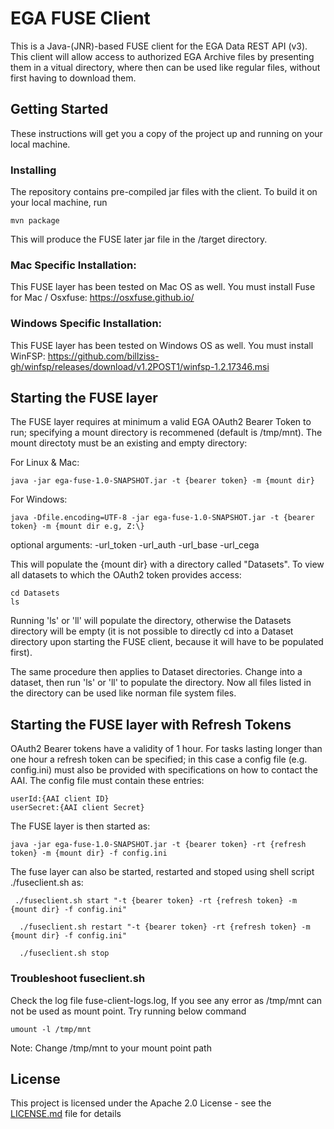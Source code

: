 # EGA FUSE Client

This is a Java-(JNR)-based FUSE client for the EGA Data REST API (v3). This client will allow access to authorized EGA Archive files by presenting them in a vitual directory, where then can be used like regular files, without first having to download them.

## Getting Started

These instructions will get you a copy of the project up and running on your local machine.

### Installing

The repository contains pre-compiled jar files with the client. To build it on your local machine, run

```
mvn package
```

This will produce the FUSE later jar file in the /target directory.

### Mac Specific Installation:

This FUSE layer has been tested on Mac OS as well. You must install Fuse for Mac / Osxfuse: https://osxfuse.github.io/ 

### Windows Specific Installation:

This FUSE layer has been tested on Windows OS as well. You must install WinFSP: https://github.com/billziss-gh/winfsp/releases/download/v1.2POST1/winfsp-1.2.17346.msi

## Starting the FUSE layer

The FUSE layer requires at minimum a valid EGA OAuth2 Bearer Token to run; specifying a mount directory is recommened (default is /tmp/mnt). The mount directoty must be an existing and empty directory:

For Linux & Mac:
```
java -jar ega-fuse-1.0-SNAPSHOT.jar -t {bearer token} -m {mount dir}
```

For Windows:
```
java -Dfile.encoding=UTF-8 -jar ega-fuse-1.0-SNAPSHOT.jar -t {bearer token} -m {mount dir e.g, Z:\}
```

optional arguments:
  -url_token
  -url_auth
  -url_base
  -url_cega

This will populate the {mount dir} with a directory called "Datasets". To view all datasets to which the OAuth2 token provides access:

```
cd Datasets
ls
```

Running 'ls' or 'll' will populate the directory, otherwise the Datasets directory will be empty (it is not possible to directly cd into a Dataset directory upon starting the FUSE client, because it will have to be populated first).

The same procedure then applies to Dataset directories. Change into a dataset, then run 'ls' or 'll' to populate the directory. Now all files listed in the directory can be used like norman file system files.

## Starting the FUSE layer with Refresh Tokens

OAuth2 Bearer tokens have a validity of 1 hour. For tasks lasting longer than one hour a refresh token can be specified; in this case a config file (e.g. config.ini) must also be provided with specifications on how to contact the AAI. The config file must contain these entries:

```
userId:{AAI client ID}
userSecret:{AAI client Secret}
```

The FUSE layer is then started as:

```
java -jar ega-fuse-1.0-SNAPSHOT.jar -t {bearer token} -rt {refresh token} -m {mount dir} -f config.ini
```


The fuse layer can also be started, restarted and stoped using shell script ./fuseclient.sh as:

```
 ./fuseclient.sh start "-t {bearer token} -rt {refresh token} -m {mount dir} -f config.ini"
```
 
```
  ./fuseclient.sh restart "-t {bearer token} -rt {refresh token} -m {mount dir} -f config.ini"
```

``` 
  ./fuseclient.sh stop
```
### Troubleshoot fuseclient.sh
Check the log file fuse-client-logs.log, If you see any error as /tmp/mnt can not be used as mount point. Try running below command

```
umount -l /tmp/mnt
```

Note: Change /tmp/mnt to your mount point path 

## License

This project is licensed under the Apache 2.0 License - see the [LICENSE.md](LICENSE.md) file for details

